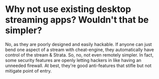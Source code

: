 # Why not use existing desktop streaming apps? Wouldn't that be simpler?

No, as they are poorly designed and easily hackable. If anyone can just bend one aspect of a stream with cheat-engine, they automatically have control of the
 stream & Strata. So, no, not even remotely simpler. In fact, some security features are openly letting hackers in like having an unneeded firewall. At best, 
  they're good anti-features that stifle but not mitigate point of entry.
